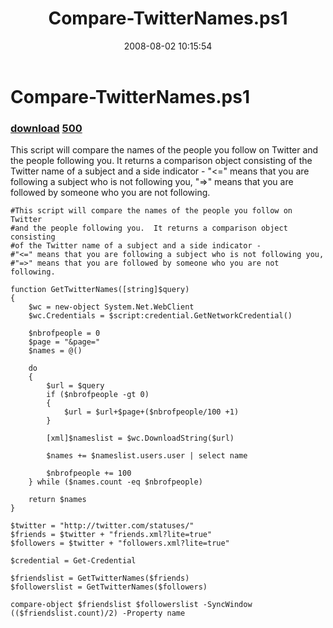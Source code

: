 ﻿---
pid:            499
parent:         0
children:       500
poster:         Steven Murawski
title:          Compare-TwitterNames.ps1
date:           2008-08-02 10:15:54
description:    This script will compare the names of the people you follow on Twitter and the people following you.  It returns a comparison object consisting of the Twitter name of a subject and a side indicator - "<=" means that you are following a subject who is not following you, "=>" means that you are followed by someone who you are not following.
format:         posh
---

# Compare-TwitterNames.ps1

### [download](499.ps1)  [500](500.md)

This script will compare the names of the people you follow on Twitter and the people following you.  It returns a comparison object consisting of the Twitter name of a subject and a side indicator - "<=" means that you are following a subject who is not following you, "=>" means that you are followed by someone who you are not following.

```posh
#This script will compare the names of the people you follow on Twitter
#and the people following you.  It returns a comparison object consisting 
#of the Twitter name of a subject and a side indicator - 
#"<=" means that you are following a subject who is not following you, 
#"=>" means that you are followed by someone who you are not following.

function GetTwitterNames([string]$query)
{   
    $wc = new-object System.Net.WebClient
    $wc.Credentials = $script:credential.GetNetworkCredential()

    $nbrofpeople = 0
    $page = "&page="
    $names = @()

    do 
    {
        $url = $query
        if ($nbrofpeople -gt 0)
        {
            $url = $url+$page+($nbrofpeople/100 +1)
        }

        [xml]$nameslist = $wc.DownloadString($url)

        $names += $nameslist.users.user | select name

        $nbrofpeople += 100
    } while ($names.count -eq $nbrofpeople)

    return $names
}

$twitter = "http://twitter.com/statuses/"
$friends = $twitter + "friends.xml?lite=true"
$followers = $twitter + "followers.xml?lite=true"

$credential = Get-Credential

$friendslist = GetTwitterNames($friends)
$followerslist = GetTwitterNames($followers)

compare-object $friendslist $followerslist -SyncWindow (($friendslist.count)/2) -Property name
```
